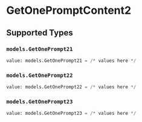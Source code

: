 # GetOnePromptContent2


## Supported Types

### `models.GetOnePrompt21`

```python
value: models.GetOnePrompt21 = /* values here */
```

### `models.GetOnePrompt22`

```python
value: models.GetOnePrompt22 = /* values here */
```

### `models.GetOnePrompt23`

```python
value: models.GetOnePrompt23 = /* values here */
```


